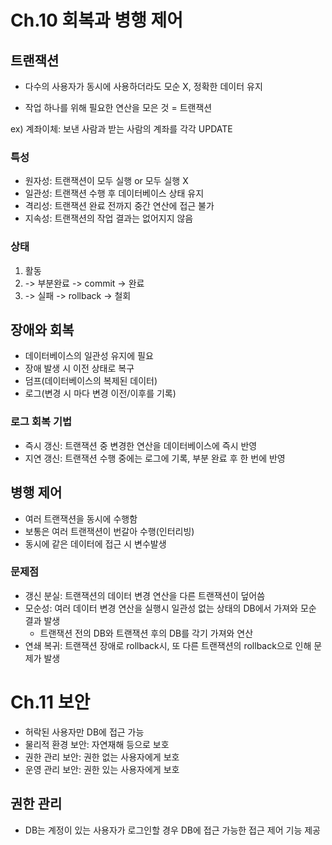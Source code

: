 # Ch.10 회복과 병행 제어

## 트랜잭션

* 다수의 사용자가 동시에 사용하더라도 모순 X, 정확한 데이터 유지

* 작업 하나를 위해 필요한 연산을 모은 것 = 트랜잭션

ex) 계좌이체: 보낸 사람과 받는 사람의 계좌를 각각 UPDATE

### 특성

* 원자성: 트랜잭션이 모두 실행 or 모두 실행 X
* 일관성: 트랜잭션 수행 후 데이터베이스 상태 유지
* 격리성: 트랜잭션 완료 전까지 중간 연산에 접근 불가
* 지속성: 트랜잭션의 작업 결과는 없어지지 않음

### 상태

1. 활동
2. -> 부분완료 -> commit -> 완료
2. -> 실패 -> rollback -> 철회

## 장애와 회복

* 데이터베이스의 일관성 유지에 필요
* 장애 발생 시 이전 상태로 복구
* 덤프(데이터베이스의 복제된 데이터)
* 로그(변경 시 마다 변경 이전/이후를 기록)

### 로그 회복 기법

* 즉시 갱신: 트랜잭션 중 변경한 연산을 데이터베이스에 즉시 반영
* 지연 갱신: 트랜잭션 수행 중에는 로그에 기록, 부분 완료 후 한 번에 반영

## 병행 제어

* 여러 트랜잭션을 동시에 수행함
* 보통은 여러 트랜잭션이 번갈아 수행(인터리빙)
* 동시에 같은 데이터에 접근 시 변수발생

### 문제점

* 갱신 분실: 트랜잭션의 데이터 변경 연산을 다른 트랜잭션이 덮어씀
* 모순성: 여러 데이터 변경 연산을 실행시 일관성 없는 상태의 DB에서 가져와 모순 결과 발생
    * 트랜잭션 전의 DB와 트랜잭션 후의 DB를 각기 가져와 연산
* 연쇄 복귀: 트랜잭션 장애로 rollback시, 또 다른 트랜잭션의 rollback으로 인해 문제가 발생

# Ch.11 보안

* 허락된 사용자만 DB에 접근 가능
* 물리적 환경 보안: 자연재해 등으로 보호
* 권한 관리 보안: 권한 없는 사용자에게 보호
* 운영 관리 보안: 권한 있는 사용자에게 보호

## 권한 관리

* DB는 계정이 있는 사용자가 로그인할 경우 DB에 접근 가능한 접근 제어 기능 제공
